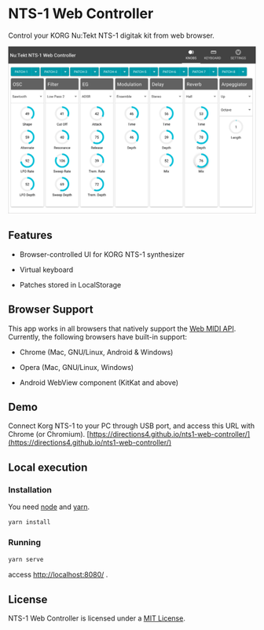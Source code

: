 # NTS-1 Web Controller

Control your KORG Nu:Tekt NTS-1 digitak kit from web browser.

![screenshot.png](screenshot.png)

## Features

* Browser-controlled UI for KORG NTS-1 synthesizer

* Virtual keyboard

* Patches stored in LocalStorage

## Browser Support

This app works in all browsers that natively support the [Web MIDI API](https://www.w3.org/TR/webmidi/). Currently, the following browsers have built-in support:

* Chrome (Mac, GNU/Linux, Android & Windows)

* Opera (Mac, GNU/Linux, Windows)

* Android WebView component (KitKat and above)

## Demo

Connect Korg NTS-1 to your PC through USB port, and access this URL with Chrome (or Chromium).
[https://directions4.github.io/nts1-web-controller/](https://directions4.github.io/nts1-web-controller/)

## Local execution

### Installation

You need [node](https://nodejs.org/) and [yarn](https://yarnpkg.com/).

```sh
yarn install
```

### Running

```sh
yarn serve
```

access [http://localhost:8080/](http://localhost:8080/) .

## License

NTS-1 Web Controller is licensed under a [MIT License](./LICENSE).
